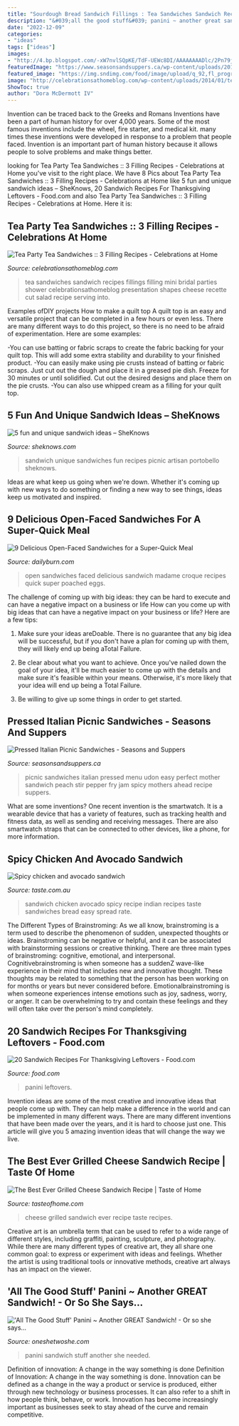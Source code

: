 ```yaml
---
title: "Sourdough Bread Sandwich Fillings : Tea Sandwiches Sandwich Recipes Fillings Filling Mini Bridal Parties Shower Celebrationsathomeblog Presentation Shapes Cheese Recette Cut Salad Recipe Serving Into"
description: "&#039;all the good stuff&#039; panini ~ another great sandwich!"
date: "2022-12-09"
categories:
- "ideas"
tags: ["ideas"]
images:
- "http://4.bp.blogspot.com/-xW7nvlSQpKE/TdF-UEWc8DI/AAAAAAAADlc/2Pn79jH7JWw/s1600/5-16-2011+010.jpg"
featuredImage: "https://www.seasonsandsuppers.ca/wp-content/uploads/2017/07/pressed-sandwiches-A.jpg"
featured_image: "https://img.sndimg.com/food/image/upload/q_92,fl_progressive/v1/img/recipes/14/30/91/uDsNJ0oZTfyohECynKQw_thanksgiving-panini-2234.jpg"
image: "http://celebrationsathomeblog.com/wp-content/uploads/2014/01/tea-sandwiches.jpg"
ShowToc: true
author: "Dora McDermott IV"
---
```



Invention can be traced back to the Greeks and Romans
Inventions have been a part of human history for over 4,000 years. Some of the most famous inventions include the wheel, fire starter, and medical kit. many times these inventions were developed in response to a problem that people faced. Invention is an important part of human history because it allows people to solve problems and make things better.

	

		
looking for Tea Party Tea Sandwiches :: 3 Filling Recipes - Celebrations at Home you've visit to the right place. We have 8 Pics about Tea Party Tea Sandwiches :: 3 Filling Recipes - Celebrations at Home like 5 fun and unique sandwich ideas – SheKnows, 20 Sandwich Recipes For Thanksgiving Leftovers - Food.com and also Tea Party Tea Sandwiches :: 3 Filling Recipes - Celebrations at Home. Here it is:
		
    
## Tea Party Tea Sandwiches :: 3 Filling Recipes - Celebrations At Home

<img loading=lazy src="http://celebrationsathomeblog.com/wp-content/uploads/2014/01/tea-sandwiches.jpg" onerror="this.onerror=null;this.src='https://tse3.mm.bing.net/th?id=OIP.-tww7dKX3ac452PHtGEMmAHaKc&amp;pid=15.1';" alt="Tea Party Tea Sandwiches :: 3 Filling Recipes - Celebrations at Home">

_Source: celebrationsathomeblog.com_

>tea sandwiches sandwich recipes fillings filling mini bridal parties shower celebrationsathomeblog presentation shapes cheese recette cut salad recipe serving into. 

	

Examples ofDIY projects
How to make a quilt top
A quilt top is an easy and versatile project that can be completed in a few hours or even less. There are many different ways to do this project, so there is no need to be afraid of experimentation. Here are some examples: 

-You can use batting or fabric scraps to create the fabric backing for your quilt top. This will add some extra stability and durability to your finished product. 
-You can easily make using pie crusts instead of batting or fabric scraps. Just cut out the dough and place it in a greased pie dish. Freeze for 30 minutes or until solidified. Cut out the desired designs and place them on the pie crusts. 
-You can also use whipped cream as a filling for your quilt top.

    
## 5 Fun And Unique Sandwich Ideas – SheKnows

<img loading=lazy src="https://www.sheknows.com/wp-content/uploads/2018/08/5-fun-and-unique-sandwich-ideas-portebello_x3du35.jpeg" onerror="this.onerror=null;this.src='https://tse3.mm.bing.net/th?id=OIP.FZ-H41FAuh4U2sPhCvh9pAHaE8&amp;pid=15.1';" alt="5 fun and unique sandwich ideas – SheKnows">

_Source: sheknows.com_

>sandwich unique sandwiches fun recipes picnic artisan portobello sheknows. 

	

Ideas are what keep us going when we're down. Whether it's coming up with new ways to do something or finding a new way to see things, ideas keep us motivated and inspired.

    
## 9 Delicious Open-Faced Sandwiches For A Super-Quick Meal

<img loading=lazy src="https://dailyburn.com/life/wp-content/uploads/2017/06/Croque-Madame-Open-Faced-Sandwiches-1.jpg" onerror="this.onerror=null;this.src='https://tse4.mm.bing.net/th?id=OIP._3s5CQ0ehqsqdMmVh0Zy2wHaKw&amp;pid=15.1';" alt="9 Delicious Open-Faced Sandwiches for a Super-Quick Meal">

_Source: dailyburn.com_

>open sandwiches faced delicious sandwich madame croque recipes quick super poached eggs. 

	

The challenge of coming up with big ideas: they can be hard to execute and can have a negative impact on a business or life
How can you come up with big ideas that can have a negative impact on your business or life? Here are a few tips: 
1. Make sure your ideas areDoable. There is no guarantee that any big idea will be successful, but if you don't have a plan for coming up with them, they will likely end up being aTotal Failure. 

2. Be clear about what you want to achieve. Once you've nailed down the goal of your idea, it'll be much easier to come up with the details and make sure it's feasible within your means. Otherwise, it's more likely that your idea will end up being a Total Failure. 

3. Be willing to give up some things in order to get started.

    
## Pressed Italian Picnic Sandwiches - Seasons And Suppers

<img loading=lazy src="https://www.seasonsandsuppers.ca/wp-content/uploads/2017/07/pressed-sandwiches-A.jpg" onerror="this.onerror=null;this.src='https://tse4.mm.bing.net/th?id=OIP.2rHhKngjQ5zD4o675R5fEgHaE8&amp;pid=15.1';" alt="Pressed Italian Picnic Sandwiches - Seasons and Suppers">

_Source: seasonsandsuppers.ca_

>picnic sandwiches italian pressed menu udon easy perfect mother sandwich peach stir pepper fry jam spicy mothers ahead recipe suppers. 

	

What are some inventions?
One recent invention is the smartwatch. It is a wearable device that has a variety of features, such as tracking health and fitness data, as well as sending and receiving messages. There are also smartwatch straps that can be connected to other devices, like a phone, for more information.

    
## Spicy Chicken And Avocado Sandwich

<img loading=lazy src="https://img.taste.com.au/V9NxI1f3/w720-h480-cfill-q80/taste/2016/11/spicy-chicken-and-avocado-sandwich-97928-1.jpeg" onerror="this.onerror=null;this.src='https://tse1.mm.bing.net/th?id=OIP.D7zdxSgjLNzjWwBZJSHPPQHaE8&amp;pid=15.1';" alt="Spicy chicken and avocado sandwich">

_Source: taste.com.au_

>sandwich chicken avocado spicy recipe indian recipes taste sandwiches bread easy spread rate. 

	

The Different Types of Brainstroming:
As we all know, brainstroming is a term used to describe the phenomenon of sudden, unexpected thoughts or ideas. Brainstroming can be negative or helpful, and it can be associated with brainstorming sessions or creative thinking. There are three main types of brainstroming: cognitive, emotional, and interpersonal. 
Cognitivebrainstroming is when someone has a suddenZ wave-like experience in their mind that includes new and innovative thought. These thoughts may be related to something that the person has been working on for months or years but never considered before. Emotionalbrainstroming is when someone experiences intense emotions such as joy, sadness, worry, or anger. It can be overwhelming to try and contain these feelings and they will often take over the person's mind completely.

    
## 20 Sandwich Recipes For Thanksgiving Leftovers - Food.com

<img loading=lazy src="https://img.sndimg.com/food/image/upload/q_92,fl_progressive/v1/img/recipes/14/30/91/uDsNJ0oZTfyohECynKQw_thanksgiving-panini-2234.jpg" onerror="this.onerror=null;this.src='https://tse1.mm.bing.net/th?id=OIP.BQlLT7dxX6sGsr1CpZfxGAHaE7&amp;pid=15.1';" alt="20 Sandwich Recipes For Thanksgiving Leftovers - Food.com">

_Source: food.com_

>panini leftovers. 

	

Invention ideas are some of the most creative and innovative ideas that people come up with. They can help make a difference in the world and can be implemented in many different ways. There are many different inventions that have been made over the years, and it is hard to choose just one. This article will give you 5 amazing invention ideas that will change the way we live.

    
## The Best Ever Grilled Cheese Sandwich Recipe | Taste Of Home

<img loading=lazy src="https://www.tasteofhome.com/wp-content/uploads/2018/04/The-Best-Ever-Grilled-Cheese-Sandwich_EXPS_THSO18_222725_D03_06_2b.jpg" onerror="this.onerror=null;this.src='https://tse1.mm.bing.net/th?id=OIP.0yAXnbYXeF0zPypdm-KrewHaHa&amp;pid=15.1';" alt="The Best Ever Grilled Cheese Sandwich Recipe | Taste of Home">

_Source: tasteofhome.com_

>cheese grilled sandwich ever recipe taste recipes. 

	

Creative art is an umbrella term that can be used to refer to a wide range of different styles, including graffiti, painting, sculpture, and photography. While there are many different types of creative art, they all share one common goal: to express or experiment with ideas and feelings. Whether the artist is using traditional tools or innovative methods, creative art always has an impact on the viewer.

    
## &#039;All The Good Stuff&#039; Panini ~ Another GREAT Sandwich! - Or So She Says...

<img loading=lazy src="http://4.bp.blogspot.com/-xW7nvlSQpKE/TdF-UEWc8DI/AAAAAAAADlc/2Pn79jH7JWw/s1600/5-16-2011+010.jpg" onerror="this.onerror=null;this.src='https://tse1.mm.bing.net/th?id=OIP.zhGKRa1tiaxrZqHqtONiaAHaE7&amp;pid=15.1';" alt="&#039;All The Good Stuff&#039; Panini ~ Another GREAT Sandwich! - Or so she says...">

_Source: oneshetwoshe.com_

>panini sandwich stuff another she needed. 

	

Definition of innovation: A change in the way something is done
Definition of Innovation: A change in the way something is done. Innovation can be defined as a change in the way a product or service is produced, either through new technology or business processes. It can also refer to a shift in how people think, behave, or work. Innovation has become increasingly important as businesses seek to stay ahead of the curve and remain competitive.

